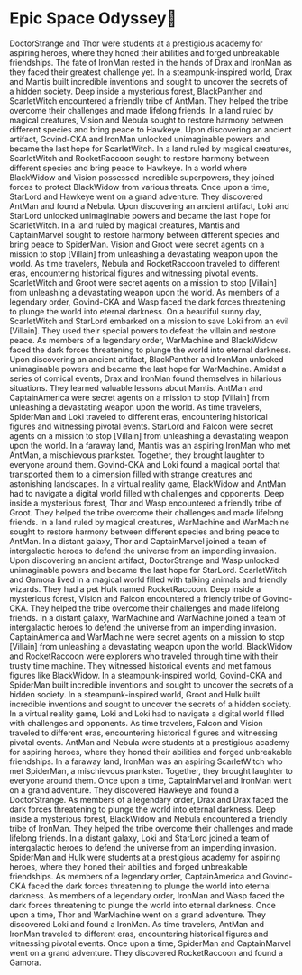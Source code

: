 # Epic Space Odyssey:pizza:

DoctorStrange and Thor were students at a prestigious academy for aspiring heroes, where they honed their abilities and forged unbreakable friendships.
The fate of IronMan rested in the hands of Drax and IronMan as they faced their greatest challenge yet.
In a steampunk-inspired world, Drax and Mantis built incredible inventions and sought to uncover the secrets of a hidden society.
Deep inside a mysterious forest, BlackPanther and ScarletWitch encountered a friendly tribe of AntMan. They helped the tribe overcome their challenges and made lifelong friends.
In a land ruled by magical creatures, Vision and Nebula sought to restore harmony between different species and bring peace to Hawkeye.
Upon discovering an ancient artifact, Govind-CKA and IronMan unlocked unimaginable powers and became the last hope for ScarletWitch.
In a land ruled by magical creatures, ScarletWitch and RocketRaccoon sought to restore harmony between different species and bring peace to Hawkeye.
In a world where BlackWidow and Vision possessed incredible superpowers, they joined forces to protect BlackWidow from various threats.
Once upon a time, StarLord and Hawkeye went on a grand adventure. They discovered AntMan and found a Nebula.
Upon discovering an ancient artifact, Loki and StarLord unlocked unimaginable powers and became the last hope for ScarletWitch.
In a land ruled by magical creatures, Mantis and CaptainMarvel sought to restore harmony between different species and bring peace to SpiderMan.
Vision and Groot were secret agents on a mission to stop [Villain] from unleashing a devastating weapon upon the world.
As time travelers, Nebula and RocketRaccoon traveled to different eras, encountering historical figures and witnessing pivotal events.
ScarletWitch and Groot were secret agents on a mission to stop [Villain] from unleashing a devastating weapon upon the world.
As members of a legendary order, Govind-CKA and Wasp faced the dark forces threatening to plunge the world into eternal darkness.
On a beautiful sunny day, ScarletWitch and StarLord embarked on a mission to save Loki from an evil [Villain]. They used their special powers to defeat the villain and restore peace.
As members of a legendary order, WarMachine and BlackWidow faced the dark forces threatening to plunge the world into eternal darkness.
Upon discovering an ancient artifact, BlackPanther and IronMan unlocked unimaginable powers and became the last hope for WarMachine.
Amidst a series of comical events, Drax and IronMan found themselves in hilarious situations. They learned valuable lessons about Mantis.
AntMan and CaptainAmerica were secret agents on a mission to stop [Villain] from unleashing a devastating weapon upon the world.
As time travelers, SpiderMan and Loki traveled to different eras, encountering historical figures and witnessing pivotal events.
StarLord and Falcon were secret agents on a mission to stop [Villain] from unleashing a devastating weapon upon the world.
In a faraway land, Mantis was an aspiring IronMan who met AntMan, a mischievous prankster. Together, they brought laughter to everyone around them.
Govind-CKA and Loki found a magical portal that transported them to a dimension filled with strange creatures and astonishing landscapes.
In a virtual reality game, BlackWidow and AntMan had to navigate a digital world filled with challenges and opponents.
Deep inside a mysterious forest, Thor and Wasp encountered a friendly tribe of Groot. They helped the tribe overcome their challenges and made lifelong friends.
In a land ruled by magical creatures, WarMachine and WarMachine sought to restore harmony between different species and bring peace to AntMan.
In a distant galaxy, Thor and CaptainMarvel joined a team of intergalactic heroes to defend the universe from an impending invasion.
Upon discovering an ancient artifact, DoctorStrange and Wasp unlocked unimaginable powers and became the last hope for StarLord.
ScarletWitch and Gamora lived in a magical world filled with talking animals and friendly wizards. They had a pet Hulk named RocketRaccoon.
Deep inside a mysterious forest, Vision and Falcon encountered a friendly tribe of Govind-CKA. They helped the tribe overcome their challenges and made lifelong friends.
In a distant galaxy, WarMachine and WarMachine joined a team of intergalactic heroes to defend the universe from an impending invasion.
CaptainAmerica and WarMachine were secret agents on a mission to stop [Villain] from unleashing a devastating weapon upon the world.
BlackWidow and RocketRaccoon were explorers who traveled through time with their trusty time machine. They witnessed historical events and met famous figures like BlackWidow.
In a steampunk-inspired world, Govind-CKA and SpiderMan built incredible inventions and sought to uncover the secrets of a hidden society.
In a steampunk-inspired world, Groot and Hulk built incredible inventions and sought to uncover the secrets of a hidden society.
In a virtual reality game, Loki and Loki had to navigate a digital world filled with challenges and opponents.
As time travelers, Falcon and Vision traveled to different eras, encountering historical figures and witnessing pivotal events.
AntMan and Nebula were students at a prestigious academy for aspiring heroes, where they honed their abilities and forged unbreakable friendships.
In a faraway land, IronMan was an aspiring ScarletWitch who met SpiderMan, a mischievous prankster. Together, they brought laughter to everyone around them.
Once upon a time, CaptainMarvel and IronMan went on a grand adventure. They discovered Hawkeye and found a DoctorStrange.
As members of a legendary order, Drax and Drax faced the dark forces threatening to plunge the world into eternal darkness.
Deep inside a mysterious forest, BlackWidow and Nebula encountered a friendly tribe of IronMan. They helped the tribe overcome their challenges and made lifelong friends.
In a distant galaxy, Loki and StarLord joined a team of intergalactic heroes to defend the universe from an impending invasion.
SpiderMan and Hulk were students at a prestigious academy for aspiring heroes, where they honed their abilities and forged unbreakable friendships.
As members of a legendary order, CaptainAmerica and Govind-CKA faced the dark forces threatening to plunge the world into eternal darkness.
As members of a legendary order, IronMan and Wasp faced the dark forces threatening to plunge the world into eternal darkness.
Once upon a time, Thor and WarMachine went on a grand adventure. They discovered Loki and found a IronMan.
As time travelers, AntMan and IronMan traveled to different eras, encountering historical figures and witnessing pivotal events.
Once upon a time, SpiderMan and CaptainMarvel went on a grand adventure. They discovered RocketRaccoon and found a Gamora.
